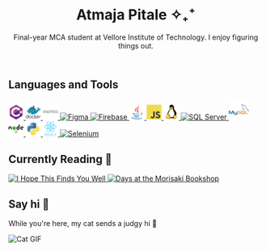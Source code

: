 <!DOCTYPE html>
<html lang="en">
<head>
    <meta charset="UTF-8">
    <meta name="viewport" content="width=device-width, initial-scale=1.0">
</head>
<body>
    <header>
        <h1>Atmaja Pitale ✧₊⁺</h1>
        <p>Final-year MCA student at Vellore Institute of Technology. I enjoy figuring things out.</p>
    </header>
        <h2>Languages and Tools</h2>
        <p>
            <a href="https://www.w3schools.com/cs/" target="_blank" rel="noreferrer">
                <img src="https://raw.githubusercontent.com/devicons/devicon/master/icons/csharp/csharp-original.svg" alt="C#" width="30" height="30"/>
            </a>
            <a href="https://www.docker.com/" target="_blank" rel="noreferrer">
                <img src="https://raw.githubusercontent.com/devicons/devicon/master/icons/docker/docker-original-wordmark.svg" alt="Docker" width="30" height="30"/>
            </a>
            <a href="https://expressjs.com" target="_blank" rel="noreferrer">
                <img src="https://raw.githubusercontent.com/devicons/devicon/master/icons/express/express-original-wordmark.svg" alt="Express" width="30" height="30"/>
            </a>
            <a href="https://www.figma.com/" target="_blank" rel="noreferrer">
                <img src="https://www.vectorlogo.zone/logos/figma/figma-icon.svg" alt="Figma" width="30" height="30"/>
            </a>
            <a href="https://firebase.google.com/" target="_blank" rel="noreferrer">
                <img src="https://www.vectorlogo.zone/logos/firebase/firebase-icon.svg" alt="Firebase" width="30" height="30"/>
            </a>
            <a href="https://www.java.com" target="_blank" rel="noreferrer">
                <img src="https://raw.githubusercontent.com/devicons/devicon/master/icons/java/java-original.svg" alt="Java" width="30" height="30"/>
            </a>
            <a href="https://developer.mozilla.org/en-US/docs/Web/JavaScript" target="_blank" rel="noreferrer">
                <img src="https://raw.githubusercontent.com/devicons/devicon/master/icons/javascript/javascript-original.svg" alt="JavaScript" width="30" height="30"/>
            </a>
            <a href="https://www.linux.org/" target="_blank" rel="noreferrer">
                <img src="https://raw.githubusercontent.com/devicons/devicon/master/icons/linux/linux-original.svg" alt="Linux" width="30" height="30"/>
            </a>
            <a href="https://www.microsoft.com/en-us/sql-server" target="_blank" rel="noreferrer">
                <img src="https://www.svgrepo.com/show/303229/microsoft-sql-server-logo.svg" alt="SQL Server" width="30" height="30"/>
            </a>
            <a href="https://www.mysql.com/" target="_blank" rel="noreferrer">
                <img src="https://raw.githubusercontent.com/devicons/devicon/master/icons/mysql/mysql-original-wordmark.svg" alt="MySQL" width="40" height="40"/>
            </a>
            <a href="https://nodejs.org" target="_blank" rel="noreferrer">
                <img src="https://raw.githubusercontent.com/devicons/devicon/master/icons/nodejs/nodejs-original-wordmark.svg" alt="Node.js" width="30" height="30"/>
            </a>
            <a href="https://www.python.org" target="_blank" rel="noreferrer">
                <img src="https://raw.githubusercontent.com/devicons/devicon/master/icons/python/python-original.svg" alt="Python" width="30" height="30"/>
            </a>
            <a href="https://reactjs.org/" target="_blank" rel="noreferrer">
                <img src="https://raw.githubusercontent.com/devicons/devicon/master/icons/react/react-original-wordmark.svg" alt="React" width="30" height="30"/>
            </a>
            <a href="https://www.selenium.dev" target="_blank" rel="noreferrer">
                <img src="https://raw.githubusercontent.com/detain/svg-logos/780f25886640cef088af994181646db2f6b1a3f8/svg/selenium-logo.svg" alt="Selenium" width="30" height="30"/>
            </a>
        </p>
        <h2>Currently Reading 📖</h2>
        <p>
            <a href="https://www.goodreads.com/book/show/200987323-i-hope-this-finds-you-well" target="_blank" rel="noreferrer">
                <img src="https://i.gr-assets.com/images/S/compressed.photo.goodreads.com/books/1729545169l/200987323._SY75_.jpg" alt="I Hope This Finds You Well" width="50"/>
            </a>
            <a href="https://www.goodreads.com/book/show/62047992-days-at-the-morisaki-bookshop" target="_blank" rel="noreferrer">
                <img src="https://i.gr-assets.com/images/S/compressed.photo.goodreads.com/books/1671208761l/62047992._SY75_.jpg" alt="Days at the Morisaki Bookshop" width="50"/>
            </a>
        </p>
        <h2>Say hi 🐾</h2>
        <p>While you're here, my cat sends a judgy hi 👋</p>
        <img src="https://i.giphy.com/media/v1.Y2lkPTc5MGI3NjExNXZuZ2R3bm0ydjduMXQ4dmt3NWx1a2VhdjZxNWM2ZXA0OXRjbm1hcyZlcD12MV9pbnRlcm5hbF9naWZfYnlfaWQmY3Q9Zw/UJPwLkrqYLtbsd1j6U/giphy.gif" alt="Cat GIF" width="150" height="270"/>
</body>
</html>

